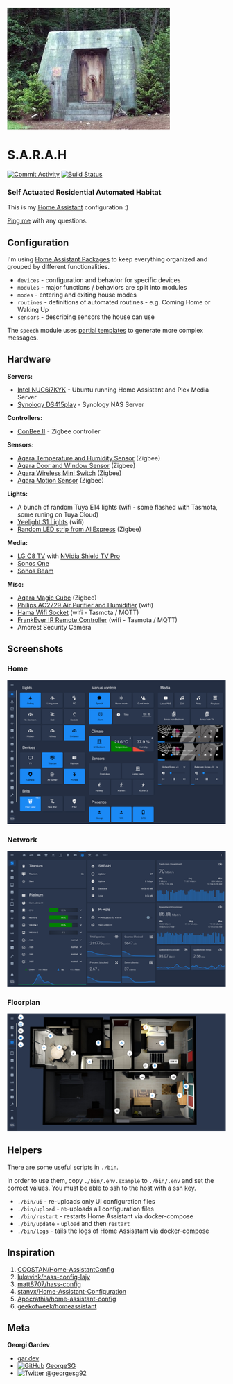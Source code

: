 ![S.A.R.A.H.](assets/eureka.sarah.jpg?raw=true)

# S.A.R.A.H

[![Commit Activity](https://img.shields.io/github/commit-activity/m/GeorgeSG/sarah)](https://github.com/GeorgeSG/sarah)
[![Build Status](https://travis-ci.com/GeorgeSG/sarah.svg?token=XdvzWyHdX7CysRsYcThK&branch=master)](https://travis-ci.com/GeorgeSG/sarah)

### Self Actuated Residential Automated Habitat

This is my [Home Assistant](https://home-assistant.io/) configuration :)

[Ping me](#meta) with any questions.

## Configuration

I'm using [Home Assistant Packages](https://www.home-assistant.io/docs/configuration/packages/) to
keep everything organized and grouped by different functionalities.

- `devices` - configuration and behavior for specific devices
- `modules` - major functions / behaviors are split into modules
- `modes` - entering and exiting house modes
- `routines` - definitions of automated routines - e.g. Coming Home or Waking Up
- `sensors` - describing sensors the house can use

The `speech` module uses [partial templates](https://github.com/GeorgeSG/sarah/tree/master/config/templates/partials) to generate more complex messages.

## Hardware

**Servers:**

- [Intel NUC6i7KYK](https://www.intel.com/content/www/us/en/products/boards-kits/nuc/kits/nuc6i7kyk.html) - Ubuntu running Home Assistant and Plex Media Server
- [Synology DS415play](https://www.synology.com/) - Synology NAS Server

**Controllers:**

- [ConBee II](https://www.phoscon.de/en/conbee2) - Zigbee controller

**Sensors:**

- [Aqara Temperature and Humidity Sensor](https://www.aqara.com/us/temperature_humidity_sensor.html) (Zigbee)
- [Aqara Door and Window Sensor](https://www.aqara.com/us/door_and_window_sensor.html) (Zigbee)
- [Aqara Wireless Mini Switch](https://www.aqara.com/en/smart_wireless_mini_switch.html) (Zigbee)
- [Aqara Motion Sensor](https://www.aqara.com/eu/motion_sensor.html) (Zigbee)

**Lights:**

- A bunch of random Tuya E14 lights (wifi - some flashed with Tasmota, some runing on Tuya Cloud)
- [Yeelight S1 Lights](https://www.yeelight.com/en_US/product/lemon2-color) (wifi)
- [Random LED strip from AliExpress](https://www.aliexpress.com/item/4000068013535.html?spm=a2g0s.9042311.0.0.6ea44c4d3Tm6AF) (Zigbee)

**Media:**

- [LG C8 TV](https://www.lg.com/uk/tvs/lg-OLED55C8PLA) with [NVidia Shield TV Pro](https://www.nvidia.com/en-us/shield/shield-tv-pro/)
- [Sonos One](https://www.sonos.com/en-us/shop/one.html)
- [Sonos Beam](https://www.sonos.com/en-us/shop/beam.html)

**Misc:**

- [Aqara Magic Cube](https://www.gearbest.com/access-control/pp_1845856.html) (Zigbee)
- [Philips AC2729 Air Purifier and Humidifier](https://www.p4c.philips.com/cgi-bin/cpindex.pl?scy=EE&slg=EN&ctn=AC2729/10) (wifi)
- [Hama Wifi Socket](https://de.hama.com/00176565/hama-wifi-socket-with-integrated-current-measuring-device-3680-w-16-a) (wifi - Tasmota / MQTT)
- [FrankEver IR Remote Controller](https://www.amazon.com/Controller-Universal-Infrared-Repeater-Compatible/dp/B07ZP5NQWF) (wifi - Tasmota / MQTT)
- Amcrest Security Camera

## Screenshots

### Home

![Home screen](assets/screenshot-home.png?raw=true)

### Network

![Network screen](assets/screenshot-network.png?raw=true)

### Floorplan

![Floorplan](assets/screenshot-floorplan.png?raw=true)

## Helpers

There are some useful scripts in `./bin`.

In order to use them, copy `./bin/.env.example` to `./bin/.env` and set the correct values.
You must be able to ssh to the host with a ssh key.

- `./bin/ui` - re-uploads only UI configuration files
- `./bin/upload` - re-uploads all configuration files
- `./bin/restart` - restarts Home Assistant via docker-compose
- `./bin/update` - `upload` and then `restart`
- `./bin/logs` - tails the logs of Home Assisstant via docker-compose

## Inspiration

1. [CCOSTAN/Home-AssistantConfig](https://github.com/CCOSTAN/Home-AssistantConfig)
1. [lukevink/hass-config-lajv](https://github.com/lukevink/hass-config-lajv)
1. [matt8707/hass-config](https://github.com/matt8707/hass-config)
1. [stanvx/Home-Assistant-Configuration](https://github.com/stanvx/Home-Assistant-Configuration)
1. [Apocrathia/home-assistant-config](https://github.com/Apocrathia/home-assistant-config)
1. [geekofweek/homeassistant](https://github.com/geekofweek/homeassistant)

## Meta

[1.1]: http://i.imgur.com/wWzX9uB.png
[2.1]: http://i.imgur.com/9I6NRUm.png

**Georgi Gardev**

- [gar.dev](https://gar.dev)
- [![GitHub][2.1]](https://github.com/GeorgeSG/) [GeorgeSG](https://github.com/GeorgeSG/)
- [![Twitter][1.1]](https://twitter.com/georgesg92) [@georgesg92](https://twitter.com/georgesg92)
